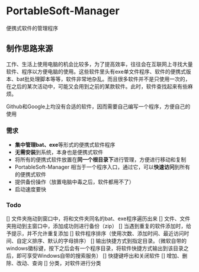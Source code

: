 # PortableSoft-Manager
便携式软件的管理程序

## 制作思路来源
工作、生活上使用电脑的机会比较多，为了提高效率，往往会在互联网上寻找大量软件、程序以方便电脑的使用。这些软件里头有exe单文件程序、软件的便携式版本、bat批处理脚本等等，软件非常地杂乱。而且很多软件并不是只使用一次的，在之后的某次活动中，可能又会用到之前的某款软件。此时，软件查找起来有些麻烦。

Github和Google上均没有合适的软件，因而需要自己编写一个程序，方便自己的使用

### 需求
- **集中管理bat、exe**等形式的便携式软件程序
- **无需安装**到系统，本身也是便携式软件
- 将所有的便携式软件放置在**同一个根目录下**进行管理，方便进行移动和复制
- PortableSoft-Manager 相当于一个程序入口，通过它，可以**快速访问**到所有的便携式软件
- 提供备份操作（放置电脑中毒之后，软件都用不了）
- 启动速度要快

### Todo
[] 文件夹拖动到窗口中，将和文件夹同名的bat、exe程序遍历出来
[] 文件、文件夹拖动到主窗口中，添加成功则进行备份（zip）
[] 当遇到重复的软件添加时，给予提示，并不允许重复添加
[] 软件程序排序（使用次数、添加时间、最近访问时间、自定义排序、默认的字母排序）
[] 输出快捷方式到指定目录。（微软自带的windows徽标键，按下之后会有一个程序目录，将软件快捷方式输出到该目录之后，即可享受Windows自带的搜索服务）
[] 快捷键呼出和关闭软件
[] 增加、删除、改动、查询
[] 分类，对软件进行分类
